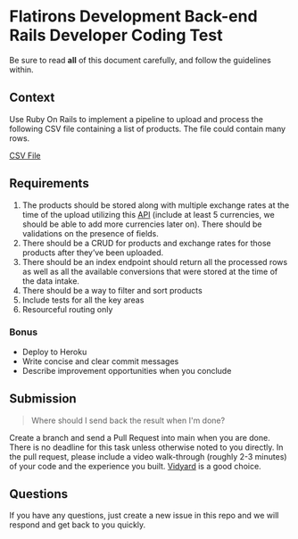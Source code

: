 # Flatirons Development Back-end Rails Developer Coding Test

Be sure to read **all** of this document carefully, and follow the guidelines within.

## Context

Use Ruby On Rails to implement a pipeline to upload and process the following CSV file containing a list of products. The file could contain many rows.

[CSV File](https://github.com/flatironsdevelopment/rails_test/blob/main/data.csv)


## Requirements

1. The products should be stored along with multiple exchange rates at the time of the upload utilizing this [API](https://github.com/fawazahmed0/currency-api) (include at least 5 currencies, we should be able to add more currencies later on). There should be validations on the presence of fields.
2. There should be a CRUD for products and exchange rates for those products after they’ve been uploaded.
3. There should be an index endpoint should return all the processed rows as well as all the available conversions that were stored at the time of the data intake.
4. There should be a way to filter and sort products
5. Include tests for all the key areas
6. Resourceful routing only

### Bonus

- Deploy to Heroku
- Write concise and clear commit messages
- Describe improvement opportunities when you conclude

## Submission

> Where should I send back the result when I'm done?

Create a branch and send a Pull Request into main when you are done. 
There is no deadline for this task unless otherwise noted to you directly.
In the pull request, please include a video walk-through (roughly 2-3 minutes) of your code and the experience you built. [Vidyard](https://www.vidyard.com/chrome-extension-screen-recording/?utm_source=google-ads&utm_medium=cpc&utm_campaign=ChromeExtensionScreenRecord&utm_content=Extention_ChromeExt&utm_term=computer%20screen%20recorder%20free_b&gclid=Cj0KCQiA0eOPBhCGARIsAFIwTs4sn5e2WT7CGOsil0csKejSIthegolcNF2hVsixwJIOXI1zKWW8eO4aAgoVEALw_wcB) is a good choice.

## Questions

If you have any questions, just create a new issue in this repo and we will respond and get back to you quickly.
